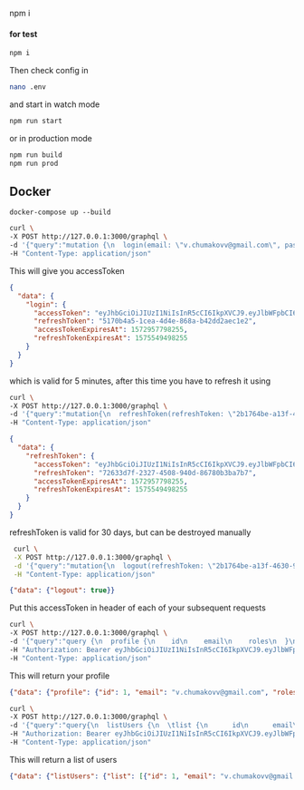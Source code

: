 npm i

#### for test

```bash
npm i
```

Then check config in

```bash
nano .env
```

and start in watch mode

```bash
npm run start
```

or in production mode

```bash
npm run build
npm run prod
```

## Docker

```shell script
docker-compose up --build
```

```bash
curl \
-X POST http://127.0.0.1:3000/graphql \
-d '{"query":"mutation {\n  login(email: \"v.chumakovv@gmail.com\", password: \"chumakovv\") {\n    accessToken\n    refreshToken\n    accessTokenExpiresAt\n    refreshTokenExpiresAt\n  }\n}\n"}' \
-H "Content-Type: application/json"
```

This will give you accessToken

```json
{
  "data": {
    "login": {
      "accessToken": "eyJhbGciOiJIUzI1NiIsInR5cCI6IkpXVCJ9.eyJlbWFpbCI6InRyZWpndW5AZ21haWwuY29tIiwiaWF0IjoxNTcyOTU3NzMwLCJleHAiOjE1NzMyNTc3MzB9.U3Fx9eYu-qSmPLjB0-2tbs8xouXGncwey4g9FYj5GHY",
      "refreshToken": "5170b4a5-1cea-4d4e-868a-b42dd2aec1e2",
      "accessTokenExpiresAt": 1572957798255,
      "refreshTokenExpiresAt": 1575549498255
    }
  }
}
```

which is valid for 5 minutes, after this time you have to refresh it using

```sh
curl \
-X POST http://127.0.0.1:3000/graphql \
-d '{"query":"mutation{\n  refreshToken(refreshToken: \"2b1764be-a13f-4630-9696-09f9e0f2bbd7\") {\n    accessToken\n    refreshToken\n    accessTokenExpiresAt\n    refreshTokenExpiresAt\n  }\n}"}' \
-H "Content-Type: application/json"
```

```json
{
  "data": {
    "refreshToken": {
      "accessToken": "eyJhbGciOiJIUzI1NiIsInR5cCI6IkpXVCJ9.eyJlbWFpbCI6InRyZWpndW5AZ21haWwuY29tIiwiaWF0IjoxNTcyOTU3NjA0LCJleHAiOjE1NzMyNTc2MDR9.WSXXz20wbsOajwefbDQ7wb2tgdRLRby02AzhzfyDvjw",
      "refreshToken": "72633d7f-2327-4508-940d-86780b3ba7b7",
      "accessTokenExpiresAt": 1572957798255,
      "refreshTokenExpiresAt": 1575549498255
    }
  }
}
```

refreshToken is valid for 30 days, but can be destroyed manually

```sh
 curl \
 -X POST http://127.0.0.1:3000/graphql \
 -d '{"query":"mutation{\n  logout(refreshToken: \"2b1764be-a13f-4630-9696-09f9e0f2bbd7\")\n}"}' \
 -H "Content-Type: application/json"
```

```json
{"data": {"logout": true}}
```

Put this accessToken in header of each of your subsequent requests

```bash
curl \
-X POST http://127.0.0.1:3000/graphql \
-d '{"query":"query {\n  profile {\n    id\n    email\n    roles\n  }\n}"}' \
-H "Authorization: Bearer eyJhbGciOiJIUzI1NiIsInR5cCI6IkpXVCJ9.eyJlbWFpbCI6InRyZWpndW5AZ21haWwuY29tIiwiaWF0IjoxNTcyOTU1MjkzLCJleHAiOjE1NzMyNTUyOTN9.UZMIGYoKhcLOaoUxUxyyc82jtirZoo30MkE_izL99vU" \
-H "Content-Type: application/json"
```

This will return your profile

```json
{"data": {"profile": {"id": 1, "email": "v.chumakovv@gmail.com", "roles": ["Admin"]}}}
```

```bash
curl \
-X POST http://127.0.0.1:3000/graphql \
-d '{"query":"query{\n  listUsers {\n  \tlist {\n      id\n      email\n      roles\n    }\n    count\n  }\n}"}' \
-H "Authorization: Bearer eyJhbGciOiJIUzI1NiIsInR5cCI6IkpXVCJ9.eyJlbWFpbCI6InRyZWpndW5AZ21haWwuY29tIiwiaWF0IjoxNTcyOTU2MDUzLCJleHAiOjE1NzMyNTYwNTN9.-RrT9N1CclFelsWnwAAgsTBGTJLmRRuhcYhjTWu4jA0" \
-H "Content-Type: application/json"
```

This will return a list of users

```json
{"data": {"listUsers": {"list": [{"id": 1, "email": "v.chumakovv@gmail.com", "roles": ["Admin"]}], "count": 1}}}
```
